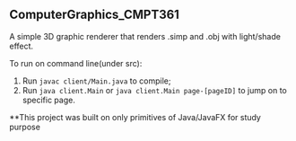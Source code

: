 ## ComputerGraphics_CMPT361

A simple 3D graphic renderer that renders .simp and .obj with light/shade effect.

To run on command line(under src):
1. Run `javac client/Main.java` to compile;
2. Run `java client.Main` or `java client.Main page-[pageID]` to jump on to specific page.

**This project was built on only primitives of Java/JavaFX for study purpose
